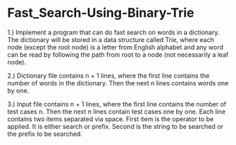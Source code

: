 # Fast_Search-Using-Binary-Trie

 1.) Implement a program that can do fast search on words in a dictionary. The dictionary will be stored in a data structure called Trie, where each node (except the root node) is a letter from English alphabet and any word can be read by following the path from root to a node (not necessarily a leaf node). 

 2.) Dictionary file contains n + 1 lines, where the first line contains the number of words in the dictionary. Then the next n lines contains words one by one.

 3.) Input file contains n + 1 lines, where the first line contains the number of test cases n. Then the next n lines contain test cases one by one. Each line contains two items separated via space. First item is the operator to be applied. It is either search or prefix. Second is the string to be searched or the prefix to be searched.
